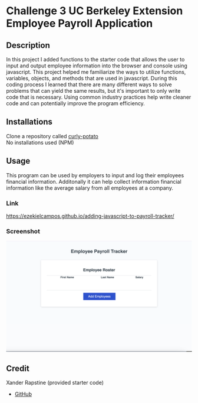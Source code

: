 # Challenge 3 UC Berkeley Extension Employee Payroll Application

## Description

In this project I added functions to the starter code that allows the user to input and output employee information into the browser and console using javascript.  This project helped me familiarize the ways to utilize functions, variables, objects, and methods that are used in javascript.  During this coding process I learned that there are many different ways to solve problems that can yield the same results, but it's important to only write code that is necessary.  Using common industry practices help write cleaner code and can potentially improve the program efficiency.

## Installations
Clone a repository called [curly-potato](https://github.com/coding-boot-camp/curly-potato)
<br/>
No installations used (NPM)

## Usage
This program can be used by employers to input and log their employees financial information.  Additonally it can help collect information financial information like the average salary from all employees at a company.

### Link
https://ezekielcampos.github.io/adding-javascript-to-payroll-tracker/
### Screenshot 
![alt text](./Assets/screenshot-browser.png)


## Credit
Xander Rapstine (provided starter code)
* [GitHub](https://github.com/Xandromus)


